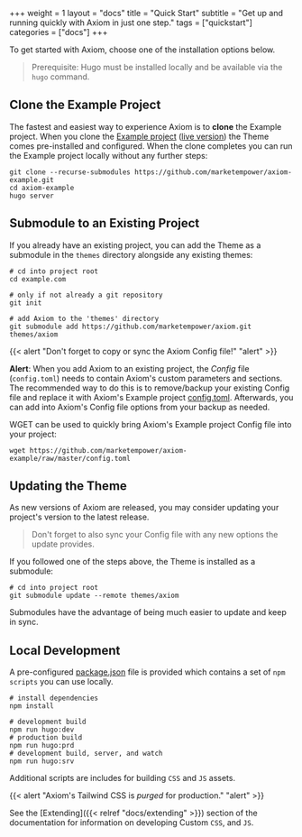 +++
weight = 1
layout = "docs"
title = "Quick Start"
subtitle = "Get up and running quickly with Axiom in just one step."
tags = ["quickstart"]
categories = ["docs"]
+++

To get started with Axiom, choose one of the installation options below.

> Prerequisite: Hugo must be installed locally and be available via the `hugo` command.

## Clone the Example Project

The fastest and easiest way to experience Axiom is to __clone__ the Example project. When you clone the [Example project](https://github.com/marketempower/axiom-example.git) ([live version](https://axiom-example.netlify.app/)) the Theme comes pre-installed and configured. When the clone completes you can run the Example project locally without any further steps:

```shell
git clone --recurse-submodules https://github.com/marketempower/axiom-example.git
cd axiom-example
hugo server
```

## Submodule to an Existing Project

If you already have an existing project, you can add the Theme as a submodule in the `themes` directory alongside any existing themes:

```shell
# cd into project root
cd example.com

# only if not already a git repository
git init

# add Axiom to the 'themes' directory
git submodule add https://github.com/marketempower/axiom.git themes/axiom
```

{{< alert "Don't forget to copy or sync the Axiom Config file!" "alert" >}}

__Alert__: When you add Axiom to an existing project, the _Config_ file (`config.toml`) needs to contain Axiom's custom parameters and sections. The recommended way to do this is to remove/backup your existing Config file and replace it with Axiom's Example project [config.toml](https://github.com/marketempower/axiom-example/blob/master/config.toml). Afterwards, you can add into Axiom's Config file options from your backup as needed.

WGET can be used to quickly bring Axiom's Example project Config file into your project:

```shell
wget https://github.com/marketempower/axiom-example/raw/master/config.toml
```

## Updating the Theme

As new versions of Axiom are released, you may consider updating your project's version to the latest release.

> Don't forget to also sync your Config file with any new options the update provides.

If you followed one of the steps above, the Theme is installed as a submodule:

```shell
# cd into project root
git submodule update --remote themes/axiom
```

Submodules have the advantage of being much easier to update and keep in sync.

## Local Development

A pre-configured [package.json](https://github.com/marketempower/axiom-example/blob/master/package.json) file is provided which contains a set of `npm scripts` you can use locally.

```shell
# install dependencies
npm install

# development build
npm run hugo:dev
# production build
npm run hugo:prd
# development build, server, and watch
npm run hugo:srv
```

Additional scripts are includes for building `CSS` and `JS` assets.

{{< alert "Axiom's Tailwind CSS is *purged* for production." "alert" >}}

See the [Extending]({{< relref "docs/extending" >}}) section of the documentation for information on developing Custom `CSS`, and `JS`.
